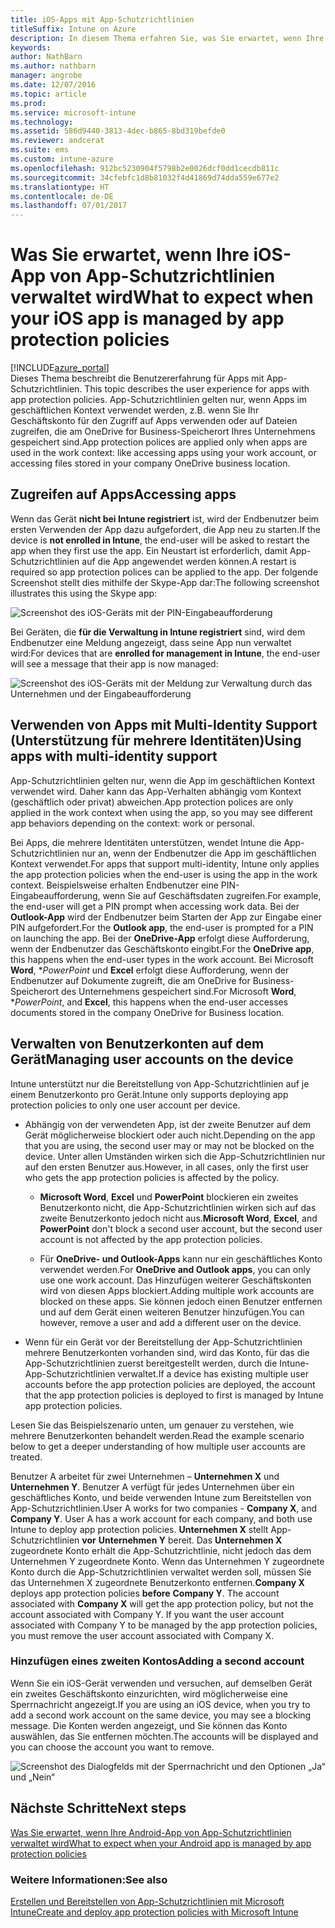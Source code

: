 ```yaml
---
title: iOS-Apps mit App-Schutzrichtlinien
titleSuffix: Intune on Azure
description: In diesem Thema erfahren Sie, was Sie erwartet, wenn Ihre iOS-App von App-Schutzrichtlinien verwaltet wird."
keywords: 
author: NathBarn
ms.author: nathbarn
manager: angrobe
ms.date: 12/07/2016
ms.topic: article
ms.prod: 
ms.service: microsoft-intune
ms.technology: 
ms.assetid: 586d9440-3813-4dec-b865-8bd319befde0
ms.reviewer: andcerat
ms.suite: ems
ms.custom: intune-azure
ms.openlocfilehash: 912bc5230904f5798b2e0026dcf0dd1cecdb811c
ms.sourcegitcommit: 34cfebfc1d8b81032f4d41869d74dda559e677e2
ms.translationtype: HT
ms.contentlocale: de-DE
ms.lasthandoff: 07/01/2017
---
```

# <span data-ttu-id="2f165-103">Was Sie erwartet, wenn Ihre iOS-App von App-Schutzrichtlinien verwaltet wird</span><span class="sxs-lookup"><span data-stu-id="2f165-103">What to expect when your iOS app is managed by app protection policies</span></span>
<a id="what-to-expect-when-your-ios-app-is-managed-by-app-protection-policies" class="xliff"></a>
[!INCLUDE[azure_portal](./includes/azure_portal.md)]  
<span data-ttu-id="2f165-104"> Dieses Thema beschreibt die Benutzererfahrung für Apps mit App-Schutzrichtlinien.</span><span class="sxs-lookup"><span data-stu-id="2f165-104"> This topic describes the user experience for apps with app protection policies.</span></span> <span data-ttu-id="2f165-105">App-Schutzrichtlinien gelten nur, wenn Apps im geschäftlichen Kontext verwendet werden, z.B. wenn Sie Ihr Geschäftskonto für den Zugriff auf Apps verwenden oder auf Dateien zugreifen, die am OneDrive for Business-Speicherort Ihres Unternehmens gespeichert sind.</span><span class="sxs-lookup"><span data-stu-id="2f165-105">App protection polices are applied only when apps are used in the work context: like accessing apps using your work account, or accessing files stored in your company OneDrive business location.</span></span>
##  <span data-ttu-id="2f165-106">Zugreifen auf Apps</span><span class="sxs-lookup"><span data-stu-id="2f165-106">Accessing apps</span></span>
<a id="accessing-apps" class="xliff"></a>

<span data-ttu-id="2f165-107">Wenn das Gerät **nicht bei Intune registriert** ist, wird der Endbenutzer beim ersten Verwenden der App dazu aufgefordert, die App neu zu starten.</span><span class="sxs-lookup"><span data-stu-id="2f165-107">If the device is **not enrolled in Intune**, the end-user will be asked to restart the app when they first use the app.</span></span>  <span data-ttu-id="2f165-108">Ein Neustart ist erforderlich, damit App-Schutzrichtlinien auf die App angewendet werden können.</span><span class="sxs-lookup"><span data-stu-id="2f165-108">A restart is required so app protection polices can be applied to the app.</span></span> <span data-ttu-id="2f165-109">Der folgende Screenshot stellt dies mithilfe der Skype-App dar:</span><span class="sxs-lookup"><span data-stu-id="2f165-109">The following screenshot illustrates this using the Skype app:</span></span>


![Screenshot des iOS-Geräts mit der PIN-Eingabeaufforderung](./media/ios-pin-prompt.png)

<span data-ttu-id="2f165-111">Bei Geräten, die **für die Verwaltung in Intune registriert** sind, wird dem Endbenutzer eine Meldung angezeigt, dass seine App nun verwaltet wird:</span><span class="sxs-lookup"><span data-stu-id="2f165-111">For devices that are **enrolled for management in Intune**, the end-user will see a message that their app is now managed:</span></span>

![Screenshot des iOS-Geräts mit der Meldung zur Verwaltung durch das Unternehmen und der Eingabeaufforderung](./media/ios-managed-devices-pin-prompt.png)

##  <span data-ttu-id="2f165-113">Verwenden von Apps mit Multi-Identity Support (Unterstützung für mehrere Identitäten)</span><span class="sxs-lookup"><span data-stu-id="2f165-113">Using apps with multi-identity support</span></span>
<a id="using-apps-with-multi-identity-support" class="xliff"></a>

<span data-ttu-id="2f165-114">App-Schutzrichtlinien gelten nur, wenn die App im geschäftlichen Kontext verwendet wird. Daher kann das App-Verhalten abhängig vom Kontext (geschäftlich oder privat) abweichen.</span><span class="sxs-lookup"><span data-stu-id="2f165-114">App protection polices are only applied in the work context when using the app, so you may see different app behaviors depending on the context: work or personal.</span></span>  

<span data-ttu-id="2f165-115">Bei Apps, die mehrere Identitäten unterstützen, wendet Intune die App-Schutzrichtlinien nur an, wenn der Endbenutzer die App im geschäftlichen Kontext verwendet.</span><span class="sxs-lookup"><span data-stu-id="2f165-115">For apps that support multi-identity, Intune only applies the app protection policies when the end-user is using the app in the work context.</span></span>  <span data-ttu-id="2f165-116">Beispielsweise erhalten Endbenutzer eine PIN-Eingabeaufforderung, wenn Sie auf Geschäftsdaten zugreifen.</span><span class="sxs-lookup"><span data-stu-id="2f165-116">For example, the end-user will get a PIN prompt when accessing work data.</span></span>  <span data-ttu-id="2f165-117">Bei der **Outlook-App** wird der Endbenutzer beim Starten der App zur Eingabe einer PIN aufgefordert.</span><span class="sxs-lookup"><span data-stu-id="2f165-117">For the **Outlook app**, the end-user is prompted for a PIN on launching the app.</span></span> <span data-ttu-id="2f165-118">Bei der **OneDrive-App** erfolgt diese Aufforderung, wenn der Endbenutzer das Geschäftskonto eingibt.</span><span class="sxs-lookup"><span data-stu-id="2f165-118">For the **OneDrive app**, this happens when the end-user types in the work account.</span></span>  <span data-ttu-id="2f165-119">Bei Microsoft **Word**, **PowerPoint* und **Excel** erfolgt diese Aufforderung, wenn der Endbenutzer auf Dokumente zugreift, die am OneDrive for Business-Speicherort des Unternehmens gespeichert sind.</span><span class="sxs-lookup"><span data-stu-id="2f165-119">For Microsoft **Word**, **PowerPoint*, and **Excel**, this happens when the end-user accesses documents stored in the company OneDrive for Business location.</span></span>
##  <span data-ttu-id="2f165-120">Verwalten von Benutzerkonten auf dem Gerät</span><span class="sxs-lookup"><span data-stu-id="2f165-120">Managing user accounts on the device</span></span>
<a id="managing-user-accounts-on-the-device" class="xliff"></a>

<span data-ttu-id="2f165-121">Intune unterstützt nur die Bereitstellung von App-Schutzrichtlinien auf je einem Benutzerkonto pro Gerät.</span><span class="sxs-lookup"><span data-stu-id="2f165-121">Intune only supports deploying app protection policies to only one user account per device.</span></span>

* <span data-ttu-id="2f165-122">Abhängig von der verwendeten App, ist der zweite Benutzer auf dem Gerät möglicherweise blockiert oder auch nicht.</span><span class="sxs-lookup"><span data-stu-id="2f165-122">Depending on the app that you are using, the second user may or may not be blocked on the device.</span></span> <span data-ttu-id="2f165-123">Unter allen Umständen wirken sich die App-Schutzrichtlinien nur auf den ersten Benutzer aus.</span><span class="sxs-lookup"><span data-stu-id="2f165-123">However, in all cases, only the first user who gets the app protection policies is affected by the policy.</span></span>
  * <span data-ttu-id="2f165-124">**Microsoft Word**, **Excel** und **PowerPoint** blockieren ein zweites Benutzerkonto nicht, die App-Schutzrichtlinien wirken sich auf das zweite Benutzerkonto jedoch nicht aus.</span><span class="sxs-lookup"><span data-stu-id="2f165-124">**Microsoft Word**, **Excel**, and **PowerPoint** don't block a second user account, but the second user account is not affected by the app protection policies.</span></span>  

  * <span data-ttu-id="2f165-125">Für **OneDrive- und Outlook-Apps** kann nur ein geschäftliches Konto verwendet werden.</span><span class="sxs-lookup"><span data-stu-id="2f165-125">For **OneDrive and Outlook apps**, you can only use one work account.</span></span>  <span data-ttu-id="2f165-126">Das Hinzufügen weiterer Geschäftskonten wird von diesen Apps blockiert.</span><span class="sxs-lookup"><span data-stu-id="2f165-126">Adding multiple work accounts are blocked on these apps.</span></span>  <span data-ttu-id="2f165-127">Sie können jedoch einen Benutzer entfernen und auf dem Gerät einen weiteren Benutzer hinzufügen.</span><span class="sxs-lookup"><span data-stu-id="2f165-127">You can however, remove a user and add a different user on the device.</span></span>

* <span data-ttu-id="2f165-128">Wenn für ein Gerät vor der Bereitstellung der App-Schutzrichtlinien mehrere Benutzerkonten vorhanden sind, wird das Konto, für das die App-Schutzrichtlinien zuerst bereitgestellt werden, durch die Intune-App-Schutzrichtlinien verwaltet.</span><span class="sxs-lookup"><span data-stu-id="2f165-128">If a device has existing multiple user accounts before the app protection policies are deployed, the account that the app protection policies is deployed to first is managed by Intune app protection policies.</span></span>


<span data-ttu-id="2f165-129">Lesen Sie das Beispielszenario unten, um genauer zu verstehen, wie mehrere Benutzerkonten behandelt werden.</span><span class="sxs-lookup"><span data-stu-id="2f165-129">Read the example scenario below to get a deeper understanding of how multiple user accounts are treated.</span></span>

<span data-ttu-id="2f165-130">Benutzer A arbeitet für zwei Unternehmen – **Unternehmen X** und **Unternehmen Y**. Benutzer A verfügt für jedes Unternehmen über ein geschäftliches Konto, und beide verwenden Intune zum Bereitstellen von App-Schutzrichtlinien.</span><span class="sxs-lookup"><span data-stu-id="2f165-130">User A works for two companies - **Company X**, and **Company Y**. User A has a work account for each company, and both use Intune to deploy app protection policies.</span></span> <span data-ttu-id="2f165-131">**Unternehmen X** stellt App-Schutzrichtlinien **vor** **Unternehmen Y** bereit. Das **Unternehmen X** zugeordnete Konto erhält die App-Schutzrichtlinie, nicht jedoch das dem Unternehmen Y zugeordnete Konto. Wenn das Unternehmen Y zugeordnete Konto durch die App-Schutzrichtlinien verwaltet werden soll, müssen Sie das Unternehmen X zugeordnete Benutzerkonto entfernen.</span><span class="sxs-lookup"><span data-stu-id="2f165-131">**Company X** deploys app protection policies **before** **Company Y**. The account associated with **Company X** will get the app protection policy, but not the account associated with Company Y. If you want the user account associated with Company Y to be managed by the app protection policies, you must remove the user account associated with Company X.</span></span>
### <span data-ttu-id="2f165-132">Hinzufügen eines zweiten Kontos</span><span class="sxs-lookup"><span data-stu-id="2f165-132">Adding a second account</span></span>
<a id="adding-a-second-account" class="xliff"></a>

<span data-ttu-id="2f165-133">Wenn Sie ein iOS-Gerät verwenden und versuchen, auf demselben Gerät ein zweites Geschäftskonto einzurichten, wird möglicherweise eine Sperrnachricht angezeigt.</span><span class="sxs-lookup"><span data-stu-id="2f165-133">If you are using an iOS device, when you try to add a second work account on the same device, you may see a blocking message.</span></span>  <span data-ttu-id="2f165-134">Die Konten werden angezeigt, und Sie können das Konto auswählen, das Sie entfernen möchten.</span><span class="sxs-lookup"><span data-stu-id="2f165-134">The accounts will be displayed and you can choose the account you want to remove.</span></span>

![Screenshot des Dialogfelds mit der Sperrnachricht und den Optionen „Ja“ und „Nein“](./media/ios-switch-user.PNG)

## <span data-ttu-id="2f165-136">Nächste Schritte</span><span class="sxs-lookup"><span data-stu-id="2f165-136">Next steps</span></span>
<a id="next-steps" class="xliff"></a>
[<span data-ttu-id="2f165-137">Was Sie erwartet, wenn Ihre Android-App von App-Schutzrichtlinien verwaltet wird</span><span class="sxs-lookup"><span data-stu-id="2f165-137">What to expect when your Android app is managed by app protection policies</span></span>](app-protection-enabled-apps-android.md)
### <span data-ttu-id="2f165-138">Weitere Informationen:</span><span class="sxs-lookup"><span data-stu-id="2f165-138">See also</span></span>
<a id="see-also" class="xliff"></a>
[<span data-ttu-id="2f165-139">Erstellen und Bereitstellen von App-Schutzrichtlinien mit Microsoft Intune</span><span class="sxs-lookup"><span data-stu-id="2f165-139">Create and deploy app protection policies with Microsoft Intune</span></span>](app-protection-policies.md)
